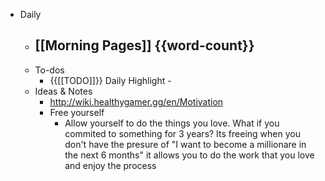 - Daily
    - [[Morning Pages]] {{word-count}}
        - 
    - To-dos
        - {{[[TODO]]}} Daily Highlight - 
    - Ideas & Notes
        - http://wiki.healthygamer.gg/en/Motivation 
        - Free yourself
            - Allow yourself to do the things you love. What if you commited to something for 3 years? Its freeing when you don't have the presure of "I want to become a millionare in the next 6 months" it allows you to do the work that you love and enjoy the process
